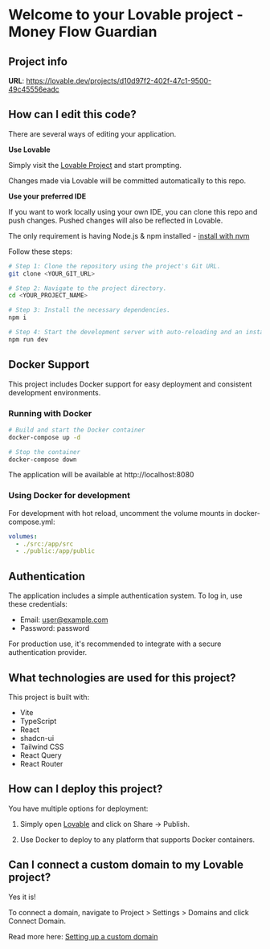 
# Welcome to your Lovable project - Money Flow Guardian

## Project info

**URL**: https://lovable.dev/projects/d10d97f2-402f-47c1-9500-49c45556eadc

## How can I edit this code?

There are several ways of editing your application.

**Use Lovable**

Simply visit the [Lovable Project](https://lovable.dev/projects/d10d97f2-402f-47c1-9500-49c45556eadc) and start prompting.

Changes made via Lovable will be committed automatically to this repo.

**Use your preferred IDE**

If you want to work locally using your own IDE, you can clone this repo and push changes. Pushed changes will also be reflected in Lovable.

The only requirement is having Node.js & npm installed - [install with nvm](https://github.com/nvm-sh/nvm#installing-and-updating)

Follow these steps:

```sh
# Step 1: Clone the repository using the project's Git URL.
git clone <YOUR_GIT_URL>

# Step 2: Navigate to the project directory.
cd <YOUR_PROJECT_NAME>

# Step 3: Install the necessary dependencies.
npm i

# Step 4: Start the development server with auto-reloading and an instant preview.
npm run dev
```

## Docker Support

This project includes Docker support for easy deployment and consistent development environments.

### Running with Docker

```sh
# Build and start the Docker container
docker-compose up -d

# Stop the container
docker-compose down
```

The application will be available at http://localhost:8080

### Using Docker for development

For development with hot reload, uncomment the volume mounts in docker-compose.yml:

```yaml
volumes:
  - ./src:/app/src
  - ./public:/app/public
```

## Authentication

The application includes a simple authentication system. To log in, use these credentials:

- Email: user@example.com
- Password: password

For production use, it's recommended to integrate with a secure authentication provider.

## What technologies are used for this project?

This project is built with:

- Vite
- TypeScript
- React
- shadcn-ui
- Tailwind CSS
- React Query
- React Router

## How can I deploy this project?

You have multiple options for deployment:

1. Simply open [Lovable](https://lovable.dev/projects/d10d97f2-402f-47c1-9500-49c45556eadc) and click on Share -> Publish.

2. Use Docker to deploy to any platform that supports Docker containers.

## Can I connect a custom domain to my Lovable project?

Yes it is!

To connect a domain, navigate to Project > Settings > Domains and click Connect Domain.

Read more here: [Setting up a custom domain](https://docs.lovable.dev/tips-tricks/custom-domain#step-by-step-guide)
